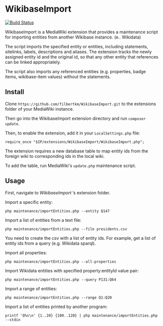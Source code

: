 WikibaseImport
===============

[![Build Status](https://travis-ci.org/filbertkm/WikibaseImport.svg?branch=master)](https://travis-ci.org/filbertkm/WikibaseImport)

WikibaseImport is a MediaWiki extension that provides a maintenance script for importing entities from another Wikibase instance. (e.. Wikidata)

The script imports the specified entity or entities, including statements, sitelinks, labels, descriptions and aliases. The extension tracks the newly assigned entity id and the original id, so that any other entity that references can be linked appropriately.

The script also imports any referenced entities (e.g. properties, badge items, wikibase-item values) without the statements.

Install
------

Clone ```https://github.com/filbertkm/WikibaseImport.git``` to the extensions folder of your MediaWiki instance.

Then go into the WikibaseImport extension directory and run ```composer update```.

Then, to enable the extension, add it in your ```LocalSettings.php``` file:

```
require_once "$IP/extensions/WikibaseImport/WikibaseImport.php";
```

The extension requires a new database table to map entity ids from the foreign
wiki to corresponding ids in the local wiki.

To add the table, run MediaWiki's ```update.php``` maintenance script.

Usage
------
First, navigate to *WikibaseImport* ’s extension folder.

Import a specific entity:

```
php maintenance/importEntities.php --entity Q147
```

Import a list of entities from a text file:

```
php maintenance/importEntities.php --file presidents.csv
```

You need to create the csv with a list of entity ids. For example, get a list
of entity ids from a query (e.g. Wikidata sparql).

Import all properties:

```
php maintenance/importEntities.php --all-properties
```

Import Wikidata entities with specified property:entityId value pair:

```
php maintenance/importEntities.php --query P131:Q64
```

Import a range of entities:

```
php maintenance/importEntities.php --range Q1:Q20
```

Import a list of entities printed by another program:

```
printf 'Q%s\n' {1..20} {100..120} | php maintenance/importEntities.php --stdin
```
